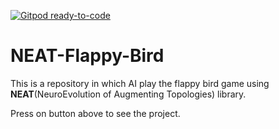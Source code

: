 [![Gitpod ready-to-code](https://img.shields.io/badge/Gitpod-ready--to--code-blue?logo=gitpod)](https://gitpod.io/#https://github.com/ayush-2810/AI-Flappy-Bird)

# NEAT-Flappy-Bird

This is a repository in which AI play the flappy bird game using **NEAT**(NeuroEvolution of Augmenting Topologies) library.  

Press on button above to see the project.
